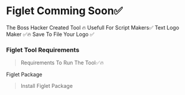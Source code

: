 # Figlet Comming Soon✅
The Boss Hacker Created Tool 🔥 Usefull For Script Makers✅ Text Logo Maker ✅🔥 Save To File Your Logo ✅


### Figlet Tool Requirements 

> Requirements To Run The Tool✅🔥

Figlet Package

> Install Figlet Package 
